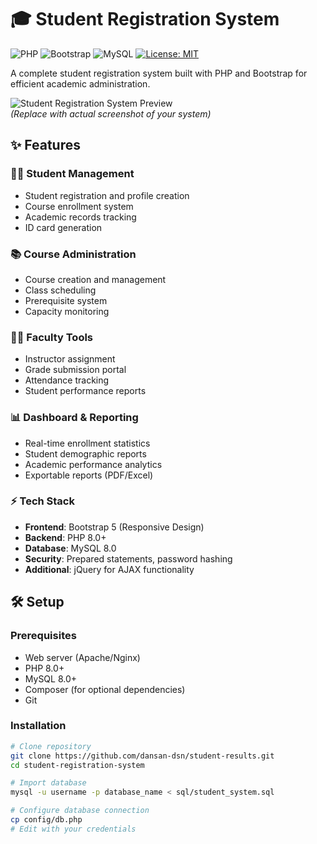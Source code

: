 # 🎓 Student Registration System

![PHP](https://img.shields.io/badge/PHP-8.0+-777BB4?logo=php)
![Bootstrap](https://img.shields.io/badge/Bootstrap-5.2-7952B3?logo=bootstrap)
![MySQL](https://img.shields.io/badge/MySQL-8.0-4479A1?logo=mysql)
[![License: MIT](https://img.shields.io/badge/License-MIT-yellow.svg)](LICENSE)

A complete student registration system built with PHP and Bootstrap for efficient academic administration.

![Student Registration System Preview](https://via.placeholder.com/800x400/2D3748/FFFFFF?text=Student+Registration+System)  
*(Replace with actual screenshot of your system)*

## ✨ Features

### 👨‍🎓 Student Management
- Student registration and profile creation
- Course enrollment system
- Academic records tracking
- ID card generation

### 📚 Course Administration
- Course creation and management
- Class scheduling
- Prerequisite system
- Capacity monitoring

### 👩‍🏫 Faculty Tools
- Instructor assignment
- Grade submission portal
- Attendance tracking
- Student performance reports

### 📊 Dashboard & Reporting
- Real-time enrollment statistics
- Student demographic reports
- Academic performance analytics
- Exportable reports (PDF/Excel)

### ⚡ Tech Stack
- **Frontend**: Bootstrap 5 (Responsive Design)
- **Backend**: PHP 8.0+
- **Database**: MySQL 8.0
- **Security**: Prepared statements, password hashing
- **Additional**: jQuery for AJAX functionality

## 🛠️ Setup

### Prerequisites
- Web server (Apache/Nginx)
- PHP 8.0+
- MySQL 8.0+
- Composer (for optional dependencies)
- Git

### Installation
```bash
# Clone repository
git clone https://github.com/dansan-dsn/student-results.git
cd student-registration-system

# Import database
mysql -u username -p database_name < sql/student_system.sql

# Configure database connection
cp config/db.php
# Edit with your credentials
